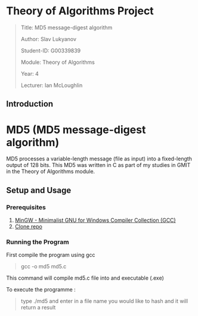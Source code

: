 # Theory of Algorithms Project

>Title: MD5 message-digest algorithm
>
>Author: Slav Lukyanov
>
>Student-ID: G00339839
>
>Module: Theory of Algorithms
>
>Year: 4
>
>Lecturer: Ian McLoughlin

## Introduction

# MD5 (MD5 message-digest algorithm)
MD5 processes a variable-length message (file as input) into a fixed-length output of 128 bits.
This MD5 was written in C as part of my studies in GMIT in the Theory of Algorithms module.

## Setup and Usage

### Prerequisites

1. <a href="https://sourceforge.net/projects/mingw/">MinGW - Minimalist GNU for Windows Compiler Collection (GCC)</a>
2. <a href="https://github.com/SlavLuk/MD5">Clone repo</a>

### Running the Program
First compile the program using gcc

> gcc -o md5 md5.c 

This command will compile md5.c file into and executable (.exe)

To execute the programme :
>type ./md5 and enter in a file name you would like to hash and it will return a result



